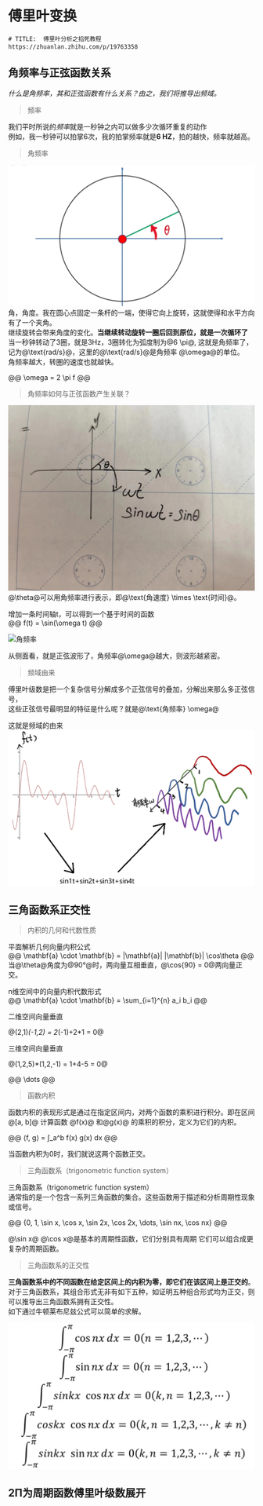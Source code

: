 # 傅里叶变换  

```link
# TITLE:  傅里叶分析之掐死教程
https://zhuanlan.zhihu.com/p/19763358
```

## 角频率与正弦函数关系 

*什么是角频率，其和正弦函数有什么关系？由之，我们将推导出频域。*      

> 频率

我们平时所说的*频率*就是一秒钟之内可以做多少次循环重复的动作   
例如，我一秒钟可以拍掌6次，我的拍掌频率就是**6 HZ**，拍的越快，频率就越高。  

> 角频率   

![角频率](./img/Fourier/03.png ':size=WIDTHxHEIGHT')  
角，角度。我在圆心点固定一条杆的一端，使得它向上旋转，这就使得和水平方向有了一个夹角。  
继续旋转会带来角度的变化。**当继续转动旋转一圈后回到原位，就是一次循环了**   
当一秒钟转动了3圈，就是3Hz，3圈转化为弧度制为@6 \pi@, 这就是角频率了，记为@\text{rad/s}@，这里的@\text{rad/s}@是角频率   @\omega@的单位。   
角频率越大，转圈的速度也就越快。     

@@
\omega = 2 \pi f
@@

> 角频率如何与正弦函数产生关联？   

![角频率](./img/Fourier/04.jpg ':size=WIDTHxHEIGHT')  
@\theta@可以用角频率进行表示，即@\text{角速度}  \times \text{时间}@。    

增加一条时间轴t，可以得到一个基于时间的函数    
@@
f(t) = \sin(\omega t)
@@  

![角频率](./img/Fourier/05.jpg ':size=WIDTHxHEIGHT')    

从侧面看，就是正弦波形了，角频率@\omega@越大，则波形越紧密。   

> 频域由来   

傅里叶级数是把一个复杂信号分解成多个正弦信号的叠加，分解出来那么多正弦信号，  
这些正弦信号最明显的特征是什么呢？就是@\text{角频率} \omega@      

这就是频域的由来     
![频域](./img/Fourier/06.png ':size=WIDTHxHEIGHT')     






## 三角函数系正交性 

> 内积的几何和代数性质

平面解析几何向量内积公式      
@@
\mathbf{a} \cdot \mathbf{b} = |\mathbf{a}| |\mathbf{b}|  \cos\theta
@@
当@\theta@角度为@90°@时，两向量互相垂直，@\cos{90} = 0@两向量正交。  


n维空间中的向量内积代数形式   
@@
\mathbf{a} \cdot \mathbf{b} = \sum_{i=1}^{n} a_i b_i
@@

二维空间向量垂直   

@(2,1)*(-1,2) = 2*(-1)+2*1 = 0@

三维空间向量垂直

@(1,2,5)*(1,2,-1) = 1+4-5 = 0@   

@@
\dots
@@

> 函数内积  

函数内积的表现形式是通过在指定区间内，对两个函数的乘积进行积分。即在区间 @[a, b]@ 计算函数 
@f(x)@ 和@g(x)@ 的乘积的积分，定义为它们的内积。     

@@
⟨f, g⟩ = ∫_a^b f(x) g(x) dx
@@

当函数内积为0时，我们就说这两个函数正交。   

> 三角函数系（trigonometric function system）

三角函数系（trigonometric function system）  
通常指的是一个包含一系列三角函数的集合。这些函数用于描述和分析周期性现象或信号。    

@@
\{0, 1, \sin x, \cos x, \sin 2x, \cos 2x, \dots, \sin nx, \cos nx\}
@@

@\sin x@ @\cos x@是基本的周期性函数，它们分别具有周期  它们可以组合成更复杂的周期函数。    


> 三角函数系的正交性

**三角函数系中的不同函数在给定区间上的内积为零，即它们在该区间上是正交的**。
对于三角函数系，其组合形式无非有如下五种，如证明五种组合形式均为正交，则可以推导出三角函数系拥有正交性。     
如下通过牛顿莱布尼兹公式可以简单的求解。   

![组合形式](./img/Fourier/02.png ':size=WIDTHxHEIGHT')  

## 2Π为周期函数傅里叶级数展开  



